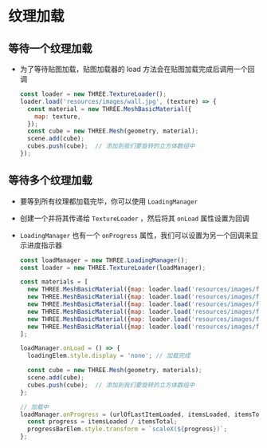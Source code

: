 # 纹理加载

## 等待一个纹理加载

+ 为了等待贴图加载，贴图加载器的 load 方法会在贴图加载完成后调用一个回调

  ```js
  const loader = new THREE.TextureLoader();
  loader.load('resources/images/wall.jpg', (texture) => {
    const material = new THREE.MeshBasicMaterial({
      map: texture,
    });
    const cube = new THREE.Mesh(geometry, material);
    scene.add(cube);
    cubes.push(cube);  // 添加到我们要旋转的立方体数组中
  });
  ```

## 等待多个纹理加载

+ 要等到所有纹理都加载完毕，你可以使用 `LoadingManager`
+ 创建一个并将其传递给 `TextureLoader` ，然后将其 `onLoad` 属性设置为回调
+ `LoadingManager` 也有一个 `onProgress` 属性，我们可以设置为另一个回调来显示进度指示器

  ```js
  const loadManager = new THREE.LoadingManager();
  const loader = new THREE.TextureLoader(loadManager);

  const materials = [
    new THREE.MeshBasicMaterial({map: loader.load('resources/images/flower-1.jpg')}),
    new THREE.MeshBasicMaterial({map: loader.load('resources/images/flower-2.jpg')}),
    new THREE.MeshBasicMaterial({map: loader.load('resources/images/flower-3.jpg')}),
    new THREE.MeshBasicMaterial({map: loader.load('resources/images/flower-4.jpg')}),
    new THREE.MeshBasicMaterial({map: loader.load('resources/images/flower-5.jpg')}),
    new THREE.MeshBasicMaterial({map: loader.load('resources/images/flower-6.jpg')}),
  ];

  loadManager.onLoad = () => {
    loadingElem.style.display = 'none'; // 加载完成

    const cube = new THREE.Mesh(geometry, materials);
    scene.add(cube);
    cubes.push(cube);  // 添加到我们要旋转的立方体数组中
  };

  // 加载中
  loadManager.onProgress = (urlOfLastItemLoaded, itemsLoaded, itemsTotal) => {
    const progress = itemsLoaded / itemsTotal;
    progressBarElem.style.transform = `scaleX(${progress})`;
  };
  ```
